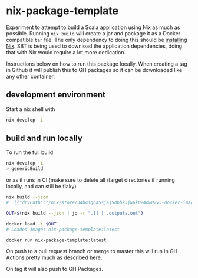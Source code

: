 # nix-package-template

Experiment to attempt to build a Scala application using Nix as much
as possible. Running `nix build` will create a jar and package it as
a Docker compatible `tar` file. The only dependency to doing this
should be [installing Nix](https://nixos.org/download.html). SBT is
being used to download the application dependencies, doing that with
Nix would require a lot more dedication.

Instructions below on how to run this package locally. When creating
a tag in Github it will publish this to GH packages so it can be
downloaded like any other container.

## development environment

Start a nix shell with

```sh
nix develop -i
```

## build and run locally

To run the full build

```sh
nix develop -i
> genericBuild
```

or as it runs in CI (make sure to delete all /target directories if running locally, and can still be flaky)

```sh
nix build --json
#  [{"drvPath":"/nix/store/34b4iqha5sjaj5dbbk3jw6k024dw02y5-docker-image-nix-package-template.tar.gz.drv","outputs":{"out":"/nix/store/dhmjfmlfp2pjsp2i0jkssa4kn2xqn6pm-docker-image-nix-package-template.tar.gz"}}]

OUT=$(nix build --json | jq -r ".[] | .outputs.out")

docker load -i $OUT
# Loaded image: nix-package-template:latest

docker run nix-package-template:latest
```

On push to a pull request branch or merge to master this will
run in GH Actions pretty much as described here.

On tag it will also push to GH Packages.
